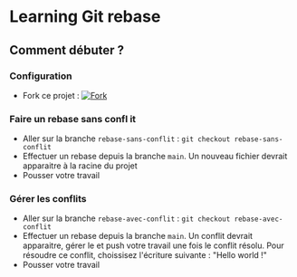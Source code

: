 # Learning Git rebase

## Comment débuter ?

### Configuration

- Fork ce projet : [![Fork](https://img.shields.io/badge/Fork-Code-blue.svg)](https://github.com/cprodhomme/learning-git-rebase/fork)

### Faire un rebase sans confl  it
- Aller sur la branche `rebase-sans-conflit` : 
`git checkout rebase-sans-conflit`
- Effectuer un rebase depuis la branche `main`. Un nouveau fichier devrait apparaitre à la racine du projet
- Pousser votre travail

### Gérer les conflits
- Aller sur la branche `rebase-avec-conflit` :
`git checkout rebase-avec-conflit`
- Effectuer un rebase depuis la branche `main`. Un conflit devrait apparaitre, gérer le et push votre travail une fois le conflit résolu.
Pour résoudre ce conflit, choissisez l'écriture suivante : "Hello world !"
- Pousser votre travail
